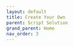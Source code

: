 ```yaml
---
layout: default
title: Create Your Own
parent: Script Solution
grand_parent: Home
nav_order: 3
---
```

<style>
pre code {
  display: block;
  padding: 10px;
  font-size: 12px;
} 
</style>
